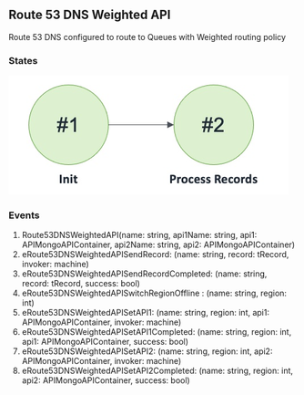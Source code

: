 ## Route 53 DNS Weighted API

Route 53 DNS configured to route to Queues with Weighted routing policy

### States

![Route 53 DNS Weighted Queue API States!](images/Route53DNSWeightedAPIStates.jpg)

### Events

1. Route53DNSWeightedAPI(name: string, api1Name: string, api1: APIMongoAPIContainer, api2Name: string, api2: APIMongoAPIContainer)
2. eRoute53DNSWeightedAPISendRecord: (name: string, record: tRecord, invoker: machine)
3. eRoute53DNSWeightedAPISendRecordCompleted: (name: string, record: tRecord, success: bool)
4. eRoute53DNSWeightedAPISwitchRegionOffline : (name: string, region: int)
5. eRoute53DNSWeightedAPISetAPI1: (name: string, region: int, api1: APIMongoAPIContainer, invoker: machine)
6. eRoute53DNSWeightedAPISetAPI1Completed: (name: string, region: int, api1: APIMongoAPIContainer, success: bool)
7. eRoute53DNSWeightedAPISetAPI2: (name: string, region: int, api2: APIMongoAPIContainer, invoker: machine)
8. eRoute53DNSWeightedAPISetAPI2Completed: (name: string, region: int, api2: APIMongoAPIContainer, success: bool)